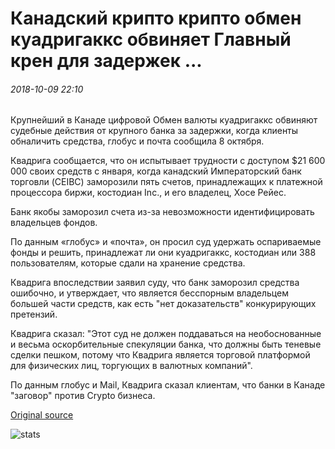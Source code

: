 # Канадский крипто крипто обмен куадригаккс обвиняет Главный крен для задержек ...

###### 2018-10-09 22:10

Крупнейший в Канаде цифровой Обмен валюты куадригаккс обвиняют судебные действия от крупного банка за задержки, когда клиенты обналичить средства, глобус и почта сообщила 8 октября.

Квадрига сообщается, что он испытывает трудности с доступом $21 600 000 своих средств с января, когда канадский Императорский банк торговли (CEIBC) заморозили пять счетов, принадлежащих к платежной процессора биржи, костодиан Inc., и его владелец, Хосе Рейес.

Банк якобы заморозил счета из-за невозможности идентифицировать владельцев фондов.

По данным «глобус» и «почта», он просил суд удержать оспариваемые фонды и решить, принадлежат ли они куадригаккс, костодиан или 388 пользователям, которые сдали на хранение средства.

Квадрига впоследствии заявил суду, что банк заморозил средства ошибочно, и утверждает, что является бесспорным владельцем большей части средств, как есть "нет доказательств" конкурирующих претензий.

Квадрига сказал: "Этот суд не должен поддаваться на необоснованные и весьма оскорбительные спекуляции банка, что должны быть теневые сделки пешком, потому что Квадрига является торговой платформой для физических лиц, торгующих в валютных компаний".

По данным глобус и Mail, Квадрига сказал клиентам, что банки в Канаде "заговор" против Crypto бизнеса.

[Original source](https://cointelegraph.com/news/canadian-crypto-crypto-exchange-quadrigacx-blames-major-bank-for-delays)

![stats](https://c.statcounter.com/11760860/0/a89fa40b/1/ "stats")